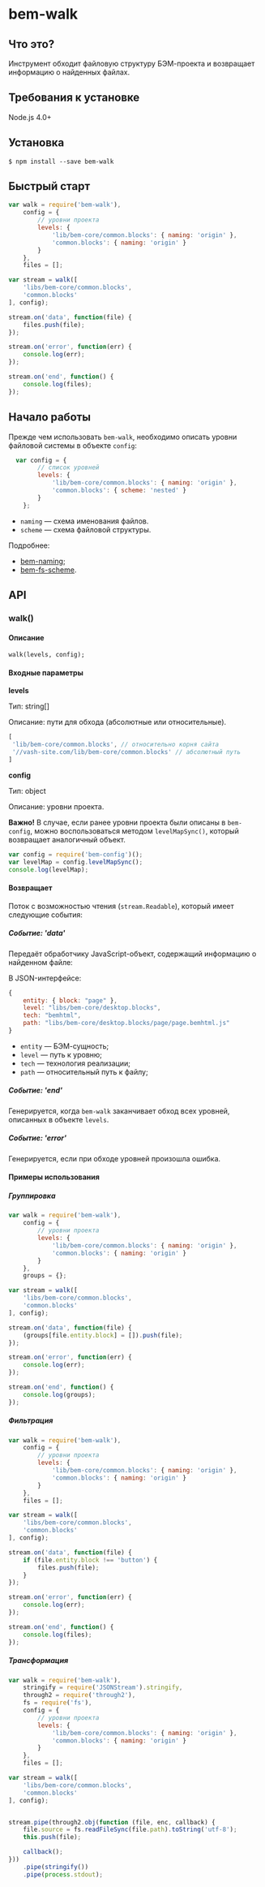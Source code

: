 # bem-walk

## Что это?

Инструмент обходит файловую структуру БЭМ-проекта и возвращает информацию о найденных файлах.

## Требования к установке

Node.js 4.0+

## Установка

```
$ npm install --save bem-walk
```

## Быстрый старт

```js
var walk = require('bem-walk'),
    config = {
        // уровни проекта
        levels: {
            'lib/bem-core/common.blocks': { naming: 'origin' },
            'common.blocks': { naming: 'origin' }
        }
    },
    files = [];

var stream = walk([
    'libs/bem-core/common.blocks',
    'common.blocks'
], config);

stream.on('data', function(file) {
    files.push(file);
});

stream.on('error', function(err) {
    console.log(err);
});

stream.on('end', function() {
    console.log(files);
});
```

## Начало работы

Прежде чем использовать `bem-walk`, необходимо описать уровни файловой системы в объекте `config`:

```js
  var config = {
        // cписок уровней
        levels: {
            'lib/bem-core/common.blocks': { naming: 'origin' },
            'common.blocks': { scheme: 'nested' }
        }
    };
```
* `naming` — схема именования файлов.
* `scheme` — схема файловой структуры.

Подробнее:
* [bem-naming](https://ru.bem.info/toolbox/sdk/bem-naming/);
* [bem-fs-scheme](https://ru.bem.info/toolbox/sdk/bem-fs-scheme/).

## API

### walk()

#### Описание

`walk(levels, config);`

#### Входные параметры

**levels**

Тип: string[]

Описание: пути для обхода (абсолютные или относительные).

```js
[
 'lib/bem-core/common.blocks', // относительно корня сайта
 '//vash-site.com/lib/bem-core/common.blocks' // абсолютный путь
]
```

**config**

Тип: object

Описание: уровни проекта.


**Важно!**  В случае, если ранее уровни проекта были описаны в `bem-config`, можно воспользоваться методом `levelMapSync()`, который возвращает аналогичный объект.

```js
var config = require('bem-config')();
var levelMap = config.levelMapSync();
console.log(levelMap);
```

#### Возвращает

Поток с возможностью чтения (`stream.Readable`), который имеет следующие события:

##### Событие: 'data'

Передаёт обработчику JavaScript-объект, содержащий информацию о найденном файле:

В JSON-интерфейсе:

```js
{
    entity: { block: "page" },
    level: "libs/bem-core/desktop.blocks",
    tech: "bemhtml",
    path: "libs/bem-core/desktop.blocks/page/page.bemhtml.js"
}
```

* `entity` — БЭМ-сущность;
* `level`  — путь к уровню;
* `tech`   — технология реализации;
* `path`   — относительный путь к файлу;

##### Событие: 'end'

Генерируется, когда `bem-walk` заканчивает обход всех уровней, описанных в объекте `levels`.

##### Событие: 'error'

Генерируется, если при обходе уровней произошла ошибка.

#### Примеры использования

##### Группировка

```js
var walk = require('bem-walk'),
    config = {
        // уровни проекта
        levels: {
            'lib/bem-core/common.blocks': { naming: 'origin' },
            'common.blocks': { naming: 'origin' }
        }
    },
    groups = {};

var stream = walk([
    'libs/bem-core/common.blocks',
    'common.blocks'
], config);

stream.on('data', function(file) {
    (groups[file.entity.block] = []).push(file);
});

stream.on('error', function(err) {
    console.log(err);
});

stream.on('end', function() {
    console.log(groups);
});
```
##### Фильтрация

```js
var walk = require('bem-walk'),
    config = {
        // уровни проекта
        levels: {
            'lib/bem-core/common.blocks': { naming: 'origin' },
            'common.blocks': { naming: 'origin' }
        }
    },
    files = [];

var stream = walk([
    'libs/bem-core/common.blocks',
    'common.blocks'
], config);

stream.on('data', function(file) {
    if (file.entity.block !== 'button') {
        files.push(file);
    }  
});

stream.on('error', function(err) {
    console.log(err);
});

stream.on('end', function() {
    console.log(files);
});
```

##### Трансформация

```js
var walk = require('bem-walk'),
    stringify = require('JSONStream').stringify,
    through2 = require('through2'),
    fs = require('fs'),
    config = {
        // уровни проекта
        levels: {
            'lib/bem-core/common.blocks': { naming: 'origin' },
            'common.blocks': { naming: 'origin' }
        }
    },
    files = [];

var stream = walk([
    'libs/bem-core/common.blocks',
    'common.blocks'
], config);


stream.pipe(through2.obj(function (file, enc, callback) {
    file.source = fs.readFileSync(file.path).toString('utf-8');
    this.push(file);

    callback();
}))
    .pipe(stringify())
    .pipe(process.stdout);
```
